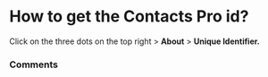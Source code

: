 # How to get the Contacts Pro id?

<p class="no-margin">Click on the three dots on the top right &gt; <b>About</b> &gt; <b>Unique Identifier.</b></p>

### Comments

<Comments />